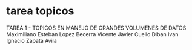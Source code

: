 # tarea topicos
TAREA 1 - TOPICOS EN MANEJO DE GRANDES VOLUMENES DE DATOS
Maximiliano Esteban Lopez Becerra
Vicente Javier Cuello Diban
Ivan Ignacio Zapata Avila
